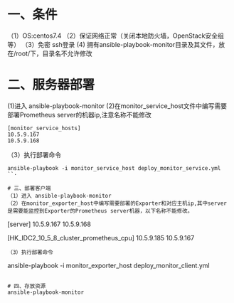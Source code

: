 # 一、条件
（1）OS:centos7.4
（2）保证网络正常（关闭本地防火墙，OpenStack安全组等）
（3）免密 ssh登录
 (4) 拥有ansible-playbook-monitor目录及其文件，放在/root/下，目录名不允许修改

# 二、服务器部署
(1)进入 ansible-playbook-monitor
(2)在monitor_service_host文件中编写需要部署Prometheus server的机器ip,注意名称不能修改
```
[monitor_service_hosts]
10.5.9.167
10.5.9.168
```
（3）执行部署命令
```
ansible-playbook -i monitor_service_host deploy_monitor_service.yml
``·

# 三、部署客户端
（1）进入 ansible-playbook-monitor
（2）在monitor_exporter_host中编写需要部署的Exporter和对应主机ip,其中server是需要能监控到Exporter的Prometheus server机器，以下名称不能修改。
```
[server]
10.5.9.167
10.5.9.168

[HK_IDC2_10_5_8_cluster_prometheus_cpu]
10.5.9.185
10.5.9.167
```
（3）执行部署命令
```
ansible-playbook  -i monitor_exporter_host deploy_monitor_client.yml
```

# 四、存放资源
ansible-playbook-monitor